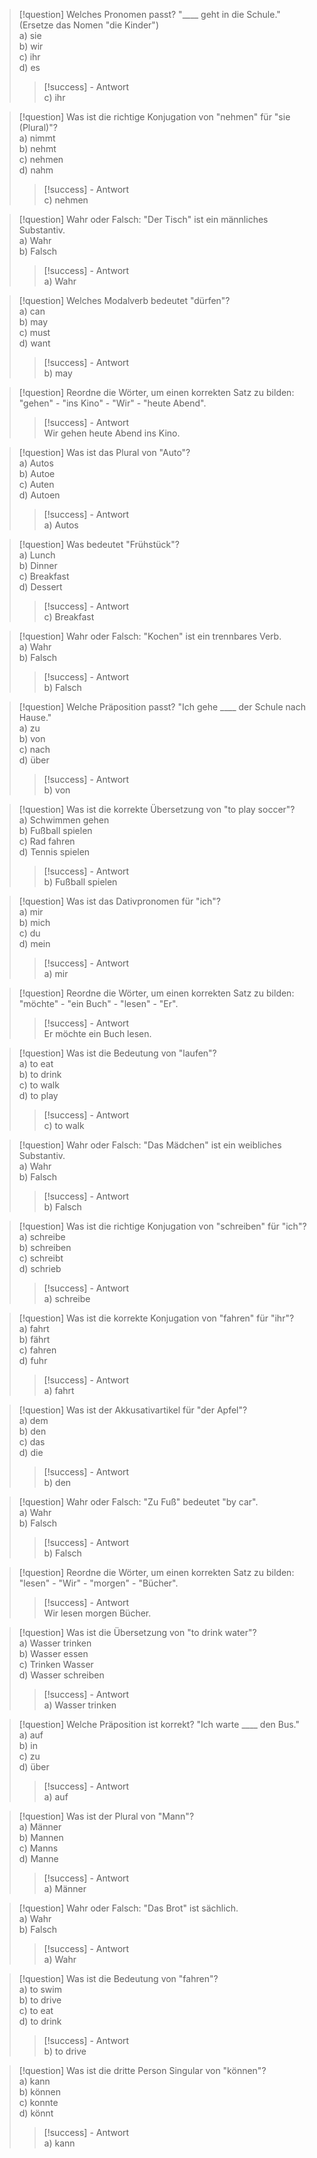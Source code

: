 > [!question] Welches Pronomen passt? "____ geht in die Schule." (Ersetze das Nomen "die Kinder")  
> a) sie  
> b) wir  
> c) ihr  
> d) es  
>> [!success] - Antwort  
>> c) ihr  

> [!question] Was ist die richtige Konjugation von "nehmen" für "sie (Plural)"?  
> a) nimmt  
> b) nehmt  
> c) nehmen  
> d) nahm  
>> [!success] - Antwort  
>> c) nehmen  

> [!question] Wahr oder Falsch: "Der Tisch" ist ein männliches Substantiv.  
> a) Wahr  
> b) Falsch  
>> [!success] - Antwort  
>> a) Wahr  

> [!question] Welches Modalverb bedeutet "dürfen"?  
> a) can  
> b) may  
> c) must  
> d) want  
>> [!success] - Antwort  
>> b) may  

> [!question] Reordne die Wörter, um einen korrekten Satz zu bilden:  
> "gehen" - "ins Kino" - "Wir" - "heute Abend".  
>> [!success] - Antwort  
>> Wir gehen heute Abend ins Kino.  

> [!question] Was ist das Plural von "Auto"?  
> a) Autos  
> b) Autoe  
> c) Auten  
> d) Autoen  
>> [!success] - Antwort  
>> a) Autos  

> [!question] Was bedeutet "Frühstück"?  
> a) Lunch  
> b) Dinner  
> c) Breakfast  
> d) Dessert  
>> [!success] - Antwort  
>> c) Breakfast  

> [!question] Wahr oder Falsch: "Kochen" ist ein trennbares Verb.  
> a) Wahr  
> b) Falsch  
>> [!success] - Antwort  
>> b) Falsch  

> [!question] Welche Präposition passt? "Ich gehe ____ der Schule nach Hause."  
> a) zu  
> b) von  
> c) nach  
> d) über  
>> [!success] - Antwort  
>> b) von  

> [!question] Was ist die korrekte Übersetzung von "to play soccer"?  
> a) Schwimmen gehen  
> b) Fußball spielen  
> c) Rad fahren  
> d) Tennis spielen  
>> [!success] - Antwort  
>> b) Fußball spielen  

> [!question] Was ist das Dativpronomen für "ich"?  
> a) mir  
> b) mich  
> c) du  
> d) mein  
>> [!success] - Antwort  
>> a) mir  

> [!question] Reordne die Wörter, um einen korrekten Satz zu bilden:  
> "möchte" - "ein Buch" - "lesen" - "Er".  
>> [!success] - Antwort  
>> Er möchte ein Buch lesen.  

> [!question] Was ist die Bedeutung von "laufen"?  
> a) to eat  
> b) to drink  
> c) to walk  
> d) to play  
>> [!success] - Antwort  
>> c) to walk  

> [!question] Wahr oder Falsch: "Das Mädchen" ist ein weibliches Substantiv.  
> a) Wahr  
> b) Falsch  
>> [!success] - Antwort  
>> b) Falsch  

> [!question] Was ist die richtige Konjugation von "schreiben" für "ich"?  
> a) schreibe  
> b) schreiben  
> c) schreibt  
> d) schrieb  
>> [!success] - Antwort  
>> a) schreibe  

> [!question] Was ist die korrekte Konjugation von "fahren" für "ihr"?  
> a) fahrt  
> b) fährt  
> c) fahren  
> d) fuhr  
>> [!success] - Antwort  
>> a) fahrt  

> [!question] Was ist der Akkusativartikel für "der Apfel"?  
> a) dem  
> b) den  
> c) das  
> d) die  
>> [!success] - Antwort  
>> b) den  

> [!question] Wahr oder Falsch: "Zu Fuß" bedeutet "by car".  
> a) Wahr  
> b) Falsch  
>> [!success] - Antwort  
>> b) Falsch  

> [!question] Reordne die Wörter, um einen korrekten Satz zu bilden:  
> "lesen" - "Wir" - "morgen" - "Bücher".  
>> [!success] - Antwort  
>> Wir lesen morgen Bücher.  

> [!question] Was ist die Übersetzung von "to drink water"?  
> a) Wasser trinken  
> b) Wasser essen  
> c) Trinken Wasser  
> d) Wasser schreiben  
>> [!success] - Antwort  
>> a) Wasser trinken  

> [!question] Welche Präposition ist korrekt? "Ich warte ____ den Bus."  
> a) auf  
> b) in  
> c) zu  
> d) über  
>> [!success] - Antwort  
>> a) auf  

> [!question] Was ist der Plural von "Mann"?  
> a) Männer  
> b) Mannen  
> c) Manns  
> d) Manne  
>> [!success] - Antwort  
>> a) Männer  

> [!question] Wahr oder Falsch: "Das Brot" ist sächlich.  
> a) Wahr  
> b) Falsch  
>> [!success] - Antwort  
>> a) Wahr  

> [!question] Was ist die Bedeutung von "fahren"?  
> a) to swim  
> b) to drive  
> c) to eat  
> d) to drink  
>> [!success] - Antwort  
>> b) to drive  

> [!question] Was ist die dritte Person Singular von "können"?  
> a) kann  
> b) können  
> c) konnte  
> d) könnt  
>> [!success] - Antwort  
>> a) kann  
